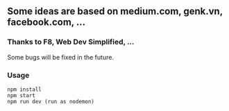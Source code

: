 ## Some ideas are based on medium.com, genk.vn, facebook.com, ...

### Thanks to F8, Web Dev Simplified, ...

Some bugs will be fixed in the future.

### Usage

```
npm install
npm start
npm run dev (run as nodemon)
```

